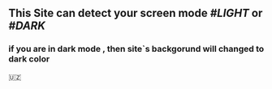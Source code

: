 ## This Site can detect your screen mode *#LIGHT* or *#DARK*

### if you are in dark mode , then site`s backgorund will changed to dark color
:uzbekistan: